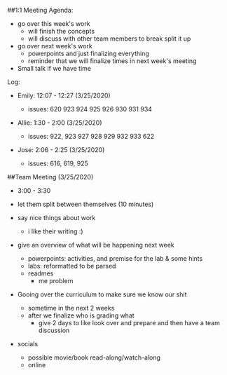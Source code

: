 ##1:1 Meeting Agenda:

- go over this week's work
  - will finish the concepts
  - will discuss with other team members to break split it up
- go over next week's work
  - powerpoints and just finalizing everything
  - reminder that we will finalize times in next week's meeting
- Small talk if we have time

Log:

- Emily: 12:07 - 12:27 (3/25/2020)

  - issues: 620 923 924 925 926 930 931 934

- Allie: 1:30 - 2:00 (3/25/2020)

  - issues: 922, 923 927 928 929 932 933 622

- Jose: 2:06 - 2:25 (3/25/2020)

  - issues: 616, 619, 925

  

##Team Meeting (3/25/2020)

- 3:00 - 3:30

- let them split between themselves (10 minutes)

- say nice things about work

  - i like their writing :)

- give an overview of what will be happening next week

  - powerpoints: activities, and premise for the lab & some hints
  - labs: reformatted to be parsed
  - readmes
    - me problem

- Gooing over the curriculum to make sure we know our shit

  - sometime in the next 2 weeks
  - after we finalize who is grading what
    - give 2 days to like look over and prepare and then have a team discussion

- socials

  - possible movie/book read-along/watch-along
  - online

  